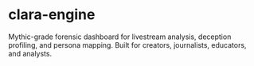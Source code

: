 # clara-engine
Mythic-grade forensic dashboard for livestream analysis, deception profiling, and persona mapping. Built for creators, journalists, educators, and analysts.
